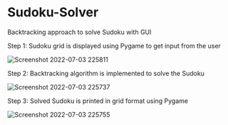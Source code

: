 # Sudoku-Solver
Backtracking approach to solve Sudoku with GUI

Step 1: Sudoku grid is displayed using Pygame to get input from the user

![Screenshot 2022-07-03 225811](https://user-images.githubusercontent.com/108344406/177050811-fe089c64-54ad-413b-89a9-87a6d809b3c9.png)

Step 2: Backtracking algorithm is implemented to solve the Sudoku

![Screenshot 2022-07-03 225737](https://user-images.githubusercontent.com/108344406/177050816-b5d8eba3-823c-469e-974d-3f6655c33cad.png)

Step 3: Solved Sudoku is printed in grid format using Pygame

![Screenshot 2022-07-03 225755](https://user-images.githubusercontent.com/108344406/177050819-aa550c7e-1fca-4b95-9cad-688592129f81.png)
